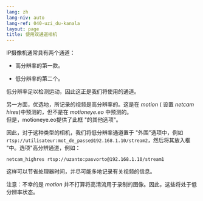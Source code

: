 ```yaml
---
lang: zh
lang-niv: auto
lang-ref: 040-uzi_du-kanala
layout: page
title: 使用双通道相机
---
```


IP摄像机通常具有两个通道：

* 高分辨率的第一款。


* 低分辨率的第二个。



低分辨率足以检测运动，因此这正是我们将使用的通道。

另一方面，优选地，所记录的视频是高分辨率的。这是在 _motion_ ( 设置 _netcam hires_)中预测的，但不是在 _motioneye.eo_ 中预测的。  
但是，motioneye.eo提供了此框 "的其他选项"。

因此，对于这种类型的相机，我们将低分辨率通道置于 "外围"选项中，例如 `rtsp://utilisateur:mot_de_passe@192.168.1.10/stream2`，然后将其放入框 "中。选项"高分辨通道，例如：
```
netcam_highres rtsp://uzanto:pasvorto@192.168.1.10/stream1
```

这样可以节省处理器时间，并尽可能多地记录有关视频的信息。

注意：不幸的是 _motion_ 并不打算将高清流用于录制的图像。因此，这些将处于低分辨率状态。
